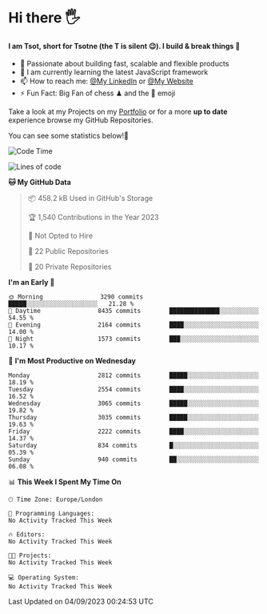 # Hi there :raised_hand_with_fingers_splayed:
#### I am Tsot, short for Tsotne (the T is silent :wink:). I build & break things :space_invader:
- :telescope: Passionate about building fast, scalable and flexible products
- :seedling: I am currently learning the latest JavaScript framework 
- :mailbox: How to reach me: [@My LinkedIn](https://www.linkedin.com/in/tsotne-gvadzabia/) or [@My Website](https://tsotne.co.uk/contact)
- :zap: Fun Fact: Big Fan of chess ♟ and the 👾 emoji

Take a look at my Projects on my [Portfolio](https://tsotne.co.uk/) or for a more **up to date** experience browse my GitHub Repositories.

You can see some statistics below!:space_invader:
<!--START_SECTION:waka-->
![Code Time](http://img.shields.io/badge/Code%20Time-761%20hrs%202%20mins-blue)

![Lines of code](https://img.shields.io/badge/From%20Hello%20World%20I%27ve%20Written-7.0%20million%20lines%20of%20code-blue)

**🐱 My GitHub Data** 

> 📦 458.2 kB Used in GitHub's Storage 
 > 
> 🏆 1,540 Contributions in the Year 2023
 > 
> 🚫 Not Opted to Hire
 > 
> 📜 22 Public Repositories 
 > 
> 🔑 20 Private Repositories 
 > 
**I'm an Early 🐤** 

```text
🌞 Morning                3290 commits        █████░░░░░░░░░░░░░░░░░░░░   21.28 % 
🌆 Daytime                8435 commits        ██████████████░░░░░░░░░░░   54.55 % 
🌃 Evening                2164 commits        ████░░░░░░░░░░░░░░░░░░░░░   14.00 % 
🌙 Night                  1573 commits        ███░░░░░░░░░░░░░░░░░░░░░░   10.17 % 
```
📅 **I'm Most Productive on Wednesday** 

```text
Monday                   2812 commits        █████░░░░░░░░░░░░░░░░░░░░   18.19 % 
Tuesday                  2554 commits        ████░░░░░░░░░░░░░░░░░░░░░   16.52 % 
Wednesday                3065 commits        █████░░░░░░░░░░░░░░░░░░░░   19.82 % 
Thursday                 3035 commits        █████░░░░░░░░░░░░░░░░░░░░   19.63 % 
Friday                   2222 commits        ████░░░░░░░░░░░░░░░░░░░░░   14.37 % 
Saturday                 834 commits         █░░░░░░░░░░░░░░░░░░░░░░░░   05.39 % 
Sunday                   940 commits         ██░░░░░░░░░░░░░░░░░░░░░░░   06.08 % 
```


📊 **This Week I Spent My Time On** 

```text
🕑︎ Time Zone: Europe/London

💬 Programming Languages: 
No Activity Tracked This Week

🔥 Editors: 
No Activity Tracked This Week

🐱‍💻 Projects: 
No Activity Tracked This Week

💻 Operating System: 
No Activity Tracked This Week
```


 Last Updated on 04/09/2023 00:24:53 UTC
<!--END_SECTION:waka-->
